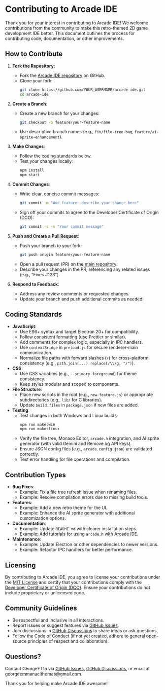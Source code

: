 # Contributing to Arcade IDE

Thank you for your interest in contributing to Arcade IDE! We welcome contributions from the community to make this retro-themed 2D game development IDE better. This document outlines the process for contributing code, documentation, or other improvements.

## How to Contribute

1. **Fork the Repository**:

   - Fork the [Arcade IDE repository](https://github.com/GeorgeET15/arcade-ide) on GitHub.
   - Clone your fork:
     ```bash
     git clone https://github.com/YOUR_USERNAME/arcade-ide.git
     cd arcade-ide
     ```

2. **Create a Branch**:

   - Create a new branch for your changes:
     ```bash
     git checkout -b feature/your-feature-name
     ```
   - Use descriptive branch names (e.g., `fix/file-tree-bug`, `feature/ai-sprite-enhancement`).

3. **Make Changes**:

   - Follow the coding standards below.
   - Test your changes locally:
     ```bash
     npm install
     npm start
     ```

4. **Commit Changes**:

   - Write clear, concise commit messages:
     ```bash
     git commit -m "Add feature: describe your change here"
     ```
   - Sign off your commits to agree to the Developer Certificate of Origin (DCO):
     ```bash
     git commit -s -m "Your commit message"
     ```

5. **Push and Create a Pull Request**:

   - Push your branch to your fork:
     ```bash
     git push origin feature/your-feature-name
     ```
   - Open a pull request (PR) on the [main repository](https://github.com/GeorgeET15/arcade-ide).
   - Describe your changes in the PR, referencing any related issues (e.g., “Fixes #123”).

6. **Respond to Feedback**:
   - Address any review comments or requested changes.
   - Update your branch and push additional commits as needed.

## Coding Standards

- **JavaScript**:
  - Use ES6+ syntax and target Electron 20+ for compatibility.
  - Follow consistent formatting (use Prettier or similar).
  - Add comments for complex logic, especially in IPC handlers.
  - Use `contextBridge` in `preload.js` for secure renderer-main communication.
  - Normalize file paths with forward slashes (`/`) for cross-platform consistency (e.g., `path.join(...).replace(/\\/g, "/")`).
- **CSS**:
  - Use CSS variables (e.g., `--primary-foreground`) for theme consistency.
  - Keep styles modular and scoped to components.
- **File Structure**:
  - Place new scripts in the root (e.g., `new-feature.js`) or appropriate subdirectories (e.g., `lib/` for C libraries).
  - Update `build.files` in `package.json` if new files are added.
- **Testing**:
  - Test changes in both Windows and Linux builds:
    ```bash
    npm run make:win
    npm run make:linux
    ```
  - Verify the file tree, Monaco Editor, `arcade.h` integration, and AI sprite generator (with valid Gemini and Remove.bg API keys).
  - Ensure JSON config files (e.g., `arcade.config.json`) are validated correctly.
  - Test error handling for file operations and compilation.

## Contribution Types

- **Bug Fixes**:
  - Example: Fix a file tree refresh issue when renaming files.
  - Example: Resolve compilation errors due to missing build tools.
- **Features**:
  - Example: Add a new retro theme for the UI.
  - Example: Enhance the AI sprite generator with additional customization options.
- **Documentation**:
  - Example: Update `README.md` with clearer installation steps.
  - Example: Add tutorials for using `arcade.h` with Arcade IDE.
- **Maintenance**:
  - Example: Update Electron or other dependencies to newer versions.
  - Example: Refactor IPC handlers for better performance.

## Licensing

By contributing to Arcade IDE, you agree to license your contributions under the [MIT License](https://github.com/GeorgeET15/arcade-ide/blob/main/LICENSE) and certify that your contributions comply with the [Developer Certificate of Origin (DCO)](https://developercertificate.org/). Ensure your contributions do not include proprietary or unlicensed code.

## Community Guidelines

- Be respectful and inclusive in all interactions.
- Report issues or suggest features via [GitHub Issues](https://github.com/GeorgeET15/arcade-ide/issues).
- Join discussions in [GitHub Discussions](https://github.com/GeorgeET15/arcade-ide/discussions) to share ideas or ask questions.
- Follow the [Code of Conduct](https://github.com/GeorgeET15/arcade-ide/blob/main/CODE_OF_CONDUCT.md) (if not yet created, adhere to general open-source principles of respect and collaboration).

## Questions?

Contact GeorgeET15 via [GitHub Issues](https://github.com/GeorgeET15/arcade-ide/issues), [GitHub Discussions](https://github.com/GeorgeET15/arcade-ide/discussions), or email at georgeemmanuelthomas@gmail.com.

Thank you for helping make Arcade IDE awesome!
